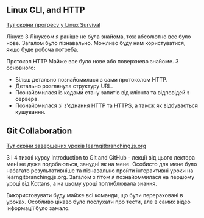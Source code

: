 ## Linux CLI, and HTTP
[Тут скріни прогресу у Linux Survival](./task_linux_cli) 

Лінукс
З Лінуксом я раніше не була знайома, тож абсолютно все було нове. Загалом було пізнавально. Можливо буду ним користуватися, якщо буде робоча потреба.

Протокол HTTP
Майже все було нове або поверхнево знайоме. 
З основного:
- Більш детально познайомилася з сами протоколом HTTP.
- Детально розглянула структуру URL. 
- Познайомилася із кодами стану запитів від клієнта та відповідей з сервера.
- Познайомилася зі з'єднання HTTP та HTTPS, а також як відбувається кушування.

## Git Collaboration
[Тут скріни завершених уроків learngitbranching.js.org](./task_git_collaboration) 

3 і 4 тижні курсу Introduction to Git and GitHub - лекції від цього лектора мені не дуже подобаються, занудні як на мене. 
Особисто для мене було набагато результативніше та пізнавально пройти інтерактивні уроки на learngitbranching.js.org.
Загалом з гітом я познайоммилася на першому уроці від Kottans, а на цьому уроці поглиблювала знання. 

Використовувати буду майже всі команди, що були перераховані в уроках. Особливо цікаво було послухати про тести, але в самих відео інформації було замало.